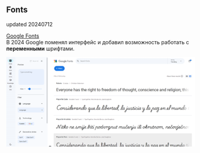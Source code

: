 ## Fonts ##  
updated 20240712  

[Google Fonts](https://fonts.google.com/)  
В 2024 Google поменял интерфейс и добавил возможность работать с **переменными** шрифтами.  

![Google Fonts Interface](images/fonts-google-fonts-2024.png)  

